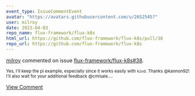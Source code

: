 ```yaml
---
event_type: IssueCommentEvent
avatar: "https://avatars.githubusercontent.com/u/2652545?"
user: milroy
date: 2023-04-03
repo_name: flux-framework/flux-k8s
html_url: https://github.com/flux-framework/flux-k8s/pull/38
repo_url: https://github.com/flux-framework/flux-k8s
---
```


<a href='https://github.com/milroy' target='_blank'>milroy</a> commented on issue <a href='https://github.com/flux-framework/flux-k8s/pull/38' target='_blank'>flux-framework/flux-k8s#38</a>.

<small>Yes, I'll keep the pi example, especially since it works easily with `kind`. Thanks @kannon92! I'll also wait for your additional feedback @cmisale....</small>

<a href='https://github.com/flux-framework/flux-k8s/pull/38' target='_blank'>View Comment</a>